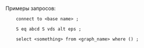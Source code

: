 Примеры запросов:

```
    connect to <base name> ;
```

```
    S eq abcd S vds alt eps ;
```

```
    select <something> from <graph_name> where () ;
```